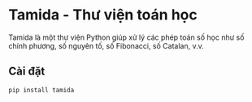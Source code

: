 # Tamida - Thư viện toán học

Tamida là một thư viện Python giúp xử lý các phép toán số học như số chính phương, số nguyên tố, số Fibonacci, số Catalan, v.v.

## Cài đặt

```bash
pip install tamida
